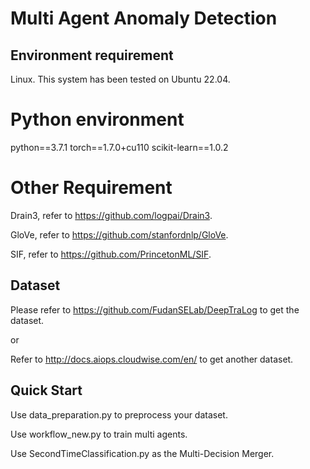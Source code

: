 # Multi Agent Anomaly Detection
## Environment requirement
Linux. This system has been tested on Ubuntu 22.04.
# Python environment
python==3.7.1
torch==1.7.0+cu110
scikit-learn==1.0.2
# Other Requirement
Drain3, refer to https://github.com/logpai/Drain3.

GloVe, refer to https://github.com/stanfordnlp/GloVe.

SIF, refer to https://github.com/PrincetonML/SIF.
## Dataset
Please refer to https://github.com/FudanSELab/DeepTraLog to get the dataset.

or

Refer to http://docs.aiops.cloudwise.com/en/ to get another dataset.
## Quick Start
Use data_preparation.py to preprocess your dataset.

Use workflow_new.py to train multi agents.

Use SecondTimeClassification.py as the Multi-Decision Merger. 
